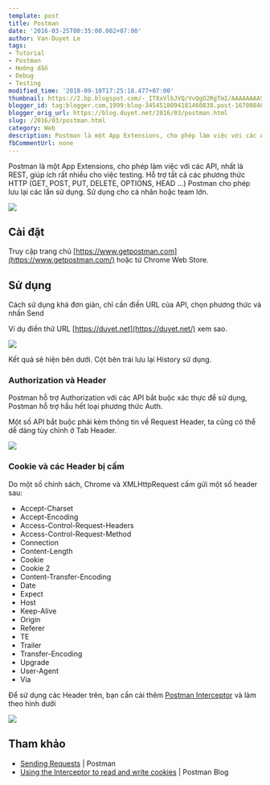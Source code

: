 ```yaml
---
template: post
title: Postman
date: '2016-03-25T00:35:00.002+07:00'
author: Van-Duyet Le
tags:
- Tutorial
- Postman
- Hướng dẫn
- Debug
- Testing
modified_time: '2018-09-10T17:25:18.477+07:00'
thumbnail: https://2.bp.blogspot.com/-_IT8xVlbJVQ/VvQgO2RgTmI/AAAAAAAASS4/xik1F1ISkUYBey672mAIh7uK0o4vvEJoA/s1600/postman-logo%252Btext-320x132.png
blogger_id: tag:blogger.com,1999:blog-3454518094181460838.post-1670084625888179018
blogger_orig_url: https://blog.duyet.net/2016/03/postman.html
slug: /2016/03/postman.html
category: Web
description: Postman là một App Extensions, cho phép làm việc với các API, nhất là REST, giúp ích rất nhiều cho việc testing. Hỗ trợ tất cả các phương thức HTTP (GET, POST, PUT, DELETE, OPTIONS, HEAD ...). Postman cho phép lưu lại các lần sử dụng. Sử dụng cho cá nhân hoặc team lớn.
fbCommentUrl: none
---
```


Postman là một App Extensions, cho phép làm việc với các API, nhất là REST, giúp ích rất nhiều cho việc testing. Hỗ trợ tất cả các phương thức HTTP (GET, POST, PUT, DELETE, OPTIONS, HEAD ...)
Postman cho phép lưu lại các lần sử dụng. Sử dụng cho cá nhân hoặc team lớn.

[![](https://2.bp.blogspot.com/-_IT8xVlbJVQ/VvQgO2RgTmI/AAAAAAAASS4/xik1F1ISkUYBey672mAIh7uK0o4vvEJoA/s400/postman-logo%252Btext-320x132.png)](https://blog.duyet.net/2016/03/postman.html)

## Cài đặt ##
Truy cập trang chủ [https://www.getpostman.com](https://www.getpostman.com/) hoặc từ Chrome Web Store.

## Sử dụng ##

Cách sử dụng khá đơn giản, chỉ cần điền URL của API, chọn phương thức và nhấn Send

Ví dụ điền thử URL [https://duyet.net](https://duyet.net/) xem sao.

[![](https://4.bp.blogspot.com/-La2xNxeYjtg/VvQhTkg-iKI/AAAAAAAASS8/-FheKuYZa08Z1Ds0fQDKhceLklGZmTpBA/s1600/Screenshot%2Bfrom%2B2016-03-25%2B00-17-20.png)](https://4.bp.blogspot.com/-La2xNxeYjtg/VvQhTkg-iKI/AAAAAAAASS8/-FheKuYZa08Z1Ds0fQDKhceLklGZmTpBA/s1600/Screenshot%2Bfrom%2B2016-03-25%2B00-17-20.png)

Kết quả sẽ hiện bên dưới. Cột bên trái lưu lại History sử dụng.

### Authorization và Header ###

Postman hỗ trợ Authorization với các API bắt buộc xác thực để sử dụng, Postman hỗ trợ hầu hết loại phương thức Auth. 

Một số API bắt buộc phải kèm thông tin về Request Header, ta cũng có thể dễ dàng tùy chỉnh ở Tab Header. 

![](https://1.bp.blogspot.com/-GVWBo-_Za48/VvQiSjTbBUI/AAAAAAAASTA/1fX2G9D-rvgg7ce9tOFyD_1_VeX2IWksg/s1600/Screenshot%2Bfrom%2B2016-03-25%2B00-21-10.png)

### Cookie và các Header bị cấm ###

Do một số chính sách, Chrome và XMLHttpRequest cấm gửi một số header sau:

- Accept-Charset
- Accept-Encoding
- Access-Control-Request-Headers
- Access-Control-Request-Method
- Connection
- Content-Length
- Cookie
- Cookie 2
- Content-Transfer-Encoding
- Date
- Expect
- Host
- Keep-Alive
- Origin
- Referer
- TE
- Trailer
- Transfer-Encoding
- Upgrade
- User-Agent
- Via

Để sử dụng các Header trên, bạn cần cài thêm [Postman Interceptor](https://chrome.google.com/webstore/detail/postman-interceptor/aicmkgpgakddgnaphhhpliifpcfhicfo) và làm theo hình dưới

![](https://4.bp.blogspot.com/-1JsE6oTzZok/VvQjaKPlp6I/AAAAAAAASTM/0BB75TR0P-g1urH5yadPy_Kg-3ri_vOLg/s1600/32.png)

## Tham khảo ##

- [Sending Requests](https://www.getpostman.com/docs/requests) | Postman
- [Using the Interceptor to read and write cookies](http://blog.getpostman.com/2014/11/28/using-the-interceptor-to-read-and-write-cookies/) | Postman Blog
